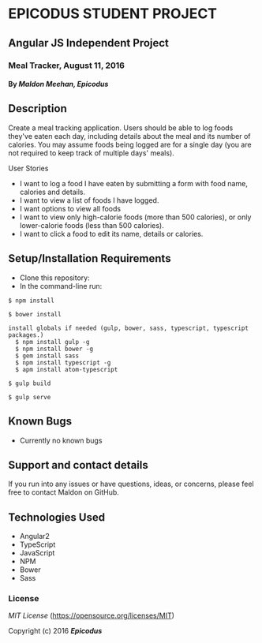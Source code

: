 # EPICODUS STUDENT PROJECT
## Angular JS Independent Project

### Meal Tracker, August 11, 2016

#### By _**Maldon Meehan, Epicodus**_

## Description

Create a meal tracking application. Users should be able to log foods they've eaten each day, including details about the meal and its number of calories. You may assume foods being logged are for a single day (you are not required to keep track of multiple days' meals).

User Stories

* I want to log a food I have eaten by submitting a form with food name, calories and details.
* I want to view a list of foods I have logged.
* I want options to view all foods
* I want to view only high-calorie foods (more than 500 calories), or only lower-calorie foods (less than 500 calories).
* I want to click a food to edit its name, details or calories.

## Setup/Installation Requirements

* Clone this repository:
* In the command-line run:
```
$ npm install
```
```
$ bower install
```
```
install globals if needed (gulp, bower, sass, typescript, typescript packages.)
  $ npm install gulp -g
  $ npm install bower -g
  $ gem install sass
  $ npm install typescript -g
  $ apm install atom-typescript
```
```
$ gulp build
```
```
$ gulp serve
```

## Known Bugs

* Currently no known bugs

## Support and contact details

If you run into any issues or have questions, ideas, or concerns, please feel free to contact Maldon on GitHub.

## Technologies Used

* Angular2
* TypeScript
* JavaScript
* NPM
* Bower
* Sass

### License

*MIT License*
(https://opensource.org/licenses/MIT)

Copyright (c) 2016 **_Epicodus_**
